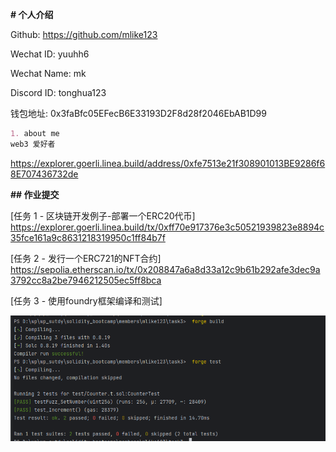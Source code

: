 **# 个人介绍**

Github: https://github.com/mlike123

Wechat ID: yuuhh6

Wechat Name: mk

Discord ID: tonghua123

钱包地址: 0x3faBfc05EFecB6E33193D2F8d28f2046EbAB1D99

```markdown
1. about me
web3 爱好者
```

https://explorer.goerli.linea.build/address/0xfe7513e21f308901013BE9286f68E707436732de

**## 作业提交**

[任务 1 - 区块链开发例子-部署一个ERC20代币]
https://explorer.goerli.linea.build/tx/0xff70e917376e3c50521939823e8894c35fce161a9c8631218319950c1ff84b7f

[任务 2 - 发行一个ERC721的NFT合约]
https://sepolia.etherscan.io/tx/0x208847a6a8d33a12c9b61b292afe3dec9a3792cc8a2be7946212505ec5ff8bca

[任务 3 - 使用foundry框架编译和测试]

![img.png](img/imgtask_3.png)